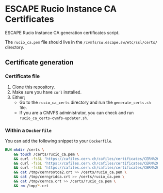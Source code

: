 # ESCAPE Rucio Instance CA Certificates

ESCAPE Rucio Instance CA generation certificates script.

The `rucio_ca.pem` file should live in the `/cvmfs/sw.escape.sw/etc/ssl/certs/` directory.

## Certificate generation

### Certificate file

1. Clone this repository.
2. Make sure you have `curl` installed.
3. Either;
    * Go to the `rucio_ca_certs` directory and run the `generate_certs.sh` file.
    * If you are a CMVFS administrator, you can check and run `rucio_ca_certs-cvmfs-updater.sh`.

### Within a `Dockerfile`

You can add the following snippet to your `Dockerfile`.
```Dockerfile
RUN mkdir /certs \
    && touch /certs/rucio_ca.pem \
    && curl -fsSL 'https://cafiles.cern.ch/cafiles/certificates/CERN%20Root%20Certification%20Authority%202.crt' | openssl x509 -inform DER -out /tmp/cernrootca2.crt \
    && curl -fsSL 'https://cafiles.cern.ch/cafiles/certificates/CERN%20Grid%20Certification%20Authority(1).crt' -o /tmp/cerngridca.crt \
    && curl -fsSL 'https://cafiles.cern.ch/cafiles/certificates/CERN%20Certification%20Authority.crt' -o /tmp/cernca.crt \
    && cat /tmp/cernrootca2.crt >> /certs/rucio_ca.pem \
    && cat /tmp/cerngridca.crt >> /certs/rucio_ca.pem \
    && cat /tmp/cernca.crt >> /certs/rucio_ca.pem \
    && rm /tmp/*.crt
```
